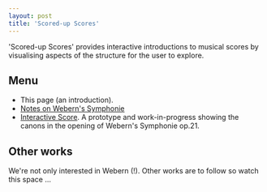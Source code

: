 ```yaml
---
layout: post
title: 'Scored-up Scores'
---
```


'Scored-up Scores' provides interactive introductions to musical scores
by visualising aspects of the structure for the user to explore.

## Menu

- This page (an introduction).
- [Notes on Webern's Symphonie](/scored-up-scores/Webern-Symphonie-Notes)
- [Interactive Score](/scored-up-scores/Webern-Interactive-Score.html). A prototype and work-in-progress showing the canons in the opening of Webern's Symphonie op.21.

## Other works

We're not only interested in Webern (!). Other works are to follow so watch this space ...
